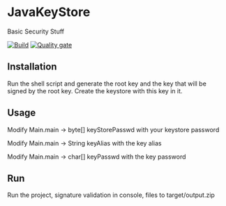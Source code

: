 # JavaKeyStore
Basic Security Stuff

[![Build](https://github.com/lcappuccio/java-keystore/actions/workflows/build.yml/badge.svg)](https://github.com/lcappuccio/java-keystore/actions/workflows/build.yml)
[![Quality gate](https://sonarcloud.io/api/project_badges/quality_gate?project=lcappuccio_java-keystore)](https://sonarcloud.io/summary/new_code?id=lcappuccio_java-keystore)

## Installation
Run the shell script and generate the root key and the key that will be signed by the root key. Create the keystore with this key in it.

## Usage
Modify Main.main -> byte[] keyStorePasswd with your keystore password

Modify Main.main -> String keyAlias with the key alias

Modify Main.main -> char[] keyPasswd with the key password

## Run
Run the project, signature validation in console, files to target/output.zip
